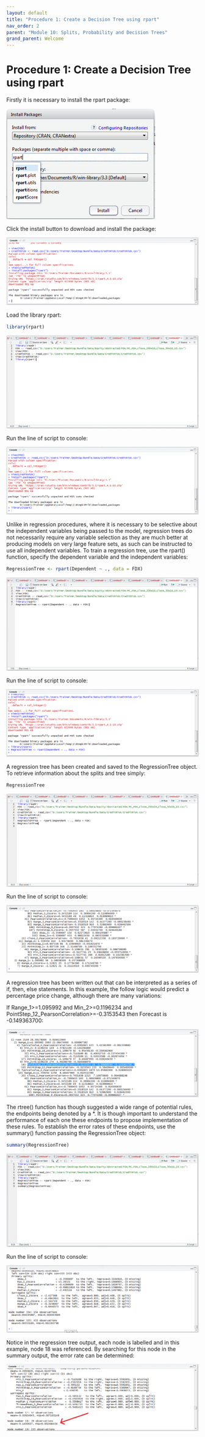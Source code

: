 ```yaml
---
layout: default
title: "Procedure 1: Create a Decision Tree using rpart"
nav_order: 2
parent: "Module 10: Splits, Probability and Decision Trees"
grand_parent: Welcome
---
```


# Procedure 1: Create a Decision Tree using rpart

Firstly it is necessary to install the rpart package:

![img.png](img.png)

Click the install button to download and install the package:

![img_1.png](img_1.png)

Load the library rpart:

``` r
library(rpart)
```

![img_2.png](img_2.png)

Run the line of script to console:

![img_3.png](img_3.png)

Unlike in regression procedures, where it is necessary to be selective about the independent variables being passed to the model,  regression trees do not necessarily require any variable selection as they are much better at producing models on very large feature sets, as such can be instructed to use all independent variables.  To train a regression tree, use the rpart() function, specify the dependent variable and the independent variables:

``` r
RegressionTree <- rpart(Dependent ~ ., data = FDX)
```

![img_4.png](img_4.png)

Run the line of script to console:

![img_5.png](img_5.png)

A regression tree has been created and saved to the RegressionTree object.  To retrieve information about the splits and tree simply:

``` r
RegressionTree
```

![img_6.png](img_6.png)

Run the line of script to console:

![img_7.png](img_7.png)

A regression tree has been written out that can be interpreted as a series of if, then, else statements.  In this example, the follow logic would predict a percentage price change, although there are many variations:

If Range_1>=1.095992 and Min_2>=0.1196234 and PointStep_12_PearsonCorrelation>=-0.3153543 then Forecast is -0.149363700:

![img_8.png](img_8.png)

The rtree() function has though suggested a wide range of potential rules,  the endpoints being denoted by a *.  It is though important to understand the performance of each one these endpoints to propose implementation of these rules.  To establish the error rates of these endpoints, use the summary() function passing the RegressionTree object:

``` r
summary(RegressionTree)
```

![img_9.png](img_9.png)

Run the line of script to console:

![img_10.png](img_10.png)

Notice in the regression tree output, each node is labelled and in this example, node 18 was referenced.  By searching for this node in the summary output, the error rate can be determined:

![img_11.png](img_11.png)